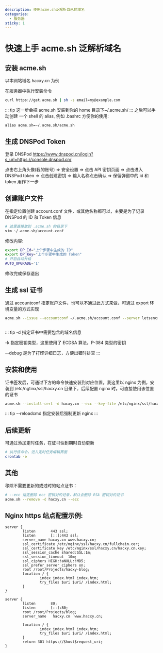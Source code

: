 ```yaml
---
description: 使用acme.sh泛解析自己的域名
categories:
  - 服务器
sticky: 1
---
```


# 快速上手 acme.sh 泛解析域名

## 安装 acme.sh

以本网站域名 hacxy.cn 为例

在服务器中执行安装命令

```sh
curl https://get.acme.sh | sh -s email=my@example.com

```

::: tip
这一步会把 acme.sh 安装到你的 home 目录下~/.acme.sh/
:::
之后可以手动创建 一个 shell 的 alias, 例如 .bashrc 方便你的使用:

`alias acme.sh=~/.acme.sh/acme.sh`

## 生成 DNSPod Token

登录 DNSPod <https://www.dnspod.cn/login?s_url=https://console.dnspod.cn/>

点击右上角头像(我的账号) => 安全设置 => 点击 API 密钥页面 => 点击进入 DNSPod token => 点击创建密钥 => 输入名称点击确认 => 保留弹窗中的 id 和 token 用作下一步

## 创建账户文件

在指定位置创建 account.conf 文件，或其他名称都可以，主要是为了记录 DNSPod 的 ID 和 Token 信息

```sh
# 这里直接放到 .acme.sh 的目录下
vim ~/.acme.sh/account.conf
```

修改内容:

```sh
export DP_Id="上个步骤中生成的 ID"
export DP_Key="上个步骤中生成的 Token"
# 开启自动升级
AUTO_UPGRADE='1'

```

修改完成保存退出

## 生成 ssl 证书

通过 accountconf 指定账户文件，也可以不通过此方式来做，可通过 export 环境变量的方式实现

```sh
acme.sh --issue --accountconf ~/.acme.sh/account.conf --server letsencrypt --dns dns_dp -d hacxy.cn -d *.hacxy.cn -k ec-384 --debug



```

::: tip
-d 指定证书中需要包含的域名信息

-k 指定密钥类型，这里使用了 ECDSA 算法，P-384 类型的密钥

--debug 是为了打印详细日志，方便出错时排查
:::

## 安装和使用

证书签发后，可通过下方的命令快速安装到对应位置，我这里以 nginx 为例，安装到 /etc/ngtinx/ssl/hacxy.cn 目录下，后续配置 nginx 时，可直接使用该位置的证书

```sh
acme.sh --install-cert -d hacxy.cn --ecc --key-file /etc/nginx/ssl/hacxy.cn/hacxy.cn.key  --fullchain-file /etc/nginx/ssl/hacxy.cn/fullchain.cer --reloadcmd "service nginx force-reload"
```

::: tip
--reloadcmd 指定安装后强制更新 nginx
:::

## 后续更新

可通过添加定时任务，在证书快到期时自动更新

```sh
# 执行该命令，进入定时任务编辑界面
crontab -e
```

## 其他

移除不需要更新的或过时的站点证书：

```sh
# --ecc 指定删除 ecc 密钥对的记录，默认会删除 RSA 密钥对的证书
acme.sh --remove -d hacxy.cn --ecc
```

## Nginx https 站点配置示例:

```
server {
        listen       443 ssl;
        listen       [::]:443 ssl;
        server_name hacxy.cn www.hacxy.cn;
        ssl_certificate /etc/nginx/ssl/hacxy.cn/fullchain.cer;
        ssl_certificate_key /etc/nginx/ssl/hacxy.cn/hacxy.cn.key;
        ssl_session_cache shared:SSL:1m;
        ssl_session_timeout  10m;
        ssl_ciphers HIGH:!aNULL:!MD5;
        ssl_prefer_server_ciphers on;
        root /root/Projects/hacxy-blog;
        location / {
                index index.html index.htm;
                try_files $uri $uri/ /index.html;
        }
}

server {
        listen       80;
        listen       [::]:80;
        root /root/Projects/blog;
        server_name   hacxy.cn  www.hacxy.cn;

        location / {
                index index.html index.htm;
                try_files $uri $uri/ /index.html;
        }
        return 301 https://$host$request_uri;
}

```
